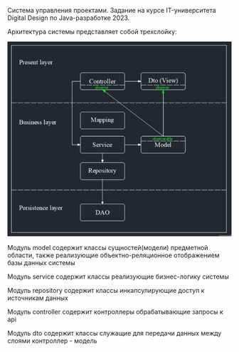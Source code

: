 Система управления проектами.
Задание на курсе IT-университета Digital Design по Java-разработке 2023.

Архитектура системы представляет собой трехслойку:

![img.png](src/main/resources/img.png)

Модуль model содержит классы сущностей(модели) предметной области, также реализующие объектно-реляционное отображением базы данных системы

Модуль service содержит классы реализующие бизнес-логику системы

Модуль repository содержит классы инкапсулирующие доступ к источникам данных

Модуль controller содержит контроллеры обрабатывающие запросы к api

Модуль dto содержит классы служащие для передачи данных между слоями контроллер - модель
